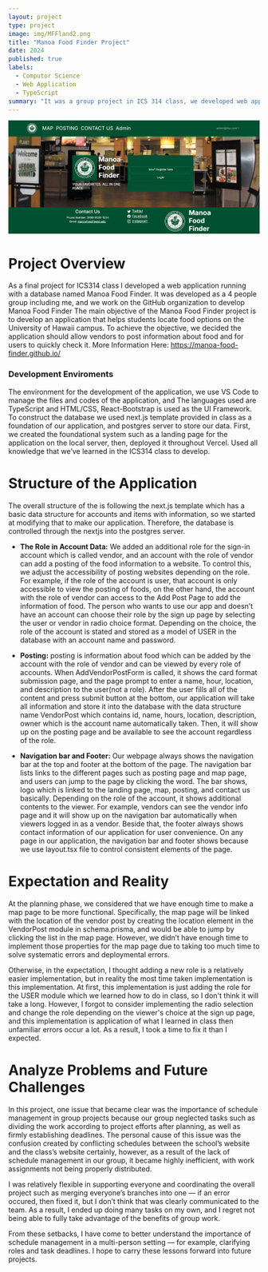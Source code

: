 ```yaml
---
layout: project
type: project
image: img/MFFland2.png
title: "Manoa Food Finder Project"
date: 2024
published: true
labels:
  - Computor Science
  - Web Application
  - TypeScript
summary: "It was a group project in ICS 314 class, we developed web application which find the information of foods for students."
---
```

<img class="img-fluid" src="../img/MFFland.png">


# Project Overview #

As a final project for ICS314 class I developed a web application running with a database named Manoa Food Finder. It was developed as a 4 people group including me, and we work on the GitHub organization to develop Manoa Food Finder 
The main objective of the Manoa Food Finder project is to develop an application that helps students locate food options on the University of Hawaii campus. To achieve the objective, we decided the application should allow vendors to post information about food and for users to quickly check it. 
More Information Here: https://manoa-food-finder.github.io/

### Development Enviroments ###

The environment for the development of the application, we use VS Code to manage the files and codes of the application, and The languages used are TypeScript and HTML/CSS, React-Bootstrap is used as the UI Framework. To construct the database we used next.js template provided in class as a foundation of our application, and postgres server to store our data. First, we created the foundational system such as a landing page for the application on the local server, then, deployed it throughout Vercel. Used all knowledge that we’ve learned in the ICS314 class to develop.


# Structure of the Application #
The overall structure of the is following the next.js template which has a basic data structure for accounts and items with information, so we started at modifying that to make our application. Therefore, the database is controlled through the nextjs into the postgres server.

- **The Role in Account Data:** We added an additional role for the sign-in account which is called vendor, and an account with the role of vendor can add a posting of the food information to a website. To control this, we adjust the accessibility of posting websites depending on the role. For example, if the role of the account is user, that account is only accessible to view the posting of foods, on the other hand, the account with the role of vendor can access to the Add Post Page to add the information of food. The person who wants to use our app and doesn’t have an account can choose their role by the sign up page by selecting the user or vendor in radio choice format. Depending on the choice, the role of the account is stated and stored as a model of USER in the database with an account name and password.
  
- **Posting:** posting is information about food which can be added by the account with the role of vendor and can be viewed by every role of accounts. When AddVendorPostForm is called, it shows the card format submission page, and the page prompt to enter a name, hour, location, and description to the user(not a role). After the user fills all of the content and press submit button at the bottom, our application will take all information and store it into the database with the data structure name VendorPost which contains id, name, hours, location, description, owner which is the account name automatically taken. Then, it will show up on the posting page and be available to see the account regardless of the role.
  
- **Navigation bar and Footer:** Our webpage always shows the navigation bar at the top and footer at the bottom of the page. The navigation bar lists links to the different pages such as posting page and map page, and users can jump to the page by clicking the word. The bar shows, logo which is linked to the landing page, map, posting, and contact us basically. Depending on the role of the account, it shows additional contents to the viewer. For example, vendors can see the vendor info page and it will show up on the navigation bar automatically when viewers logged in as a vendor. Beside that, the footer always shows contact information of our application for user convenience. On any page in our application, the navigation bar and footer shows because we use layout.tsx file to control consistent elements of the page. 

# Expectation and Reality #

At the planning phase, we considered that we have enough time to make a map page to be more functional. Specifically, the map page will be linked with the location of the vendor post by creating the location element in the VendorPost module in schema.prisma, and would be able to jump by clicking the list in the map page. However, we didn’t have enough time to implement those properties for the map page due to taking too much time to solve systematic errors and deploymental errors.

Otherwise, in the expectation, I thought adding a new role is a relatively easier implementation, but in reality the most time taken implementation is this implementation. At first, this implementation is just adding the role for the USER module which we learned how to do in class, so I don't think it will take a long. However, I forgot to consider implementing the radio selection and change the role depending on the viewer's choice at the sign up page, and this implementation is application of what I learned in class then unfamiliar errors occur a lot. As a result, I took a time to fix it than I expected.


# Analyze Problems and Future Challenges #

In this project, one issue that became clear was the importance of schedule management in group projects because our group neglected tasks such as dividing the work according to project efforts after planning, as well as firmly establishing deadlines. The personal cause of this issue was the confusion created by conflicting schedules between the school’s website and the class’s website certainly, however, as a result of the lack of schedule management in our group, it became highly inefficient, with work assignments not being properly distributed. 

I was relatively flexible in supporting everyone and coordinating the overall project such as merging everyone’s branches into one — if an error occured, then fixed it, but I don’t think that was clearly communicated to the team. As a result, I ended up doing many tasks on my own, and I regret not being able to fully take advantage of the benefits of group work.

From these setbacks, I have come to better understand the importance of schedule management in a multi-person setting — for example, clarifying roles and task deadlines. I hope to carry these lessons forward into future projects.
